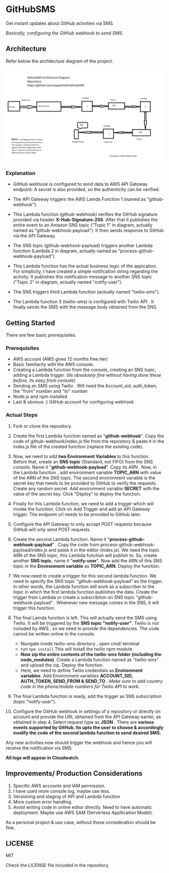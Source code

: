 # GitHubSMS

Get instant updates about GitHub activities via SMS.

*Basically, configuring the GitHub webhook to send SMS.*

## Architecture


Refer below the architecture diagram of the project.

![Architecture Diagram](/GitHubSMS_Architecture_Rupjyoti.png)

### Explanation

* GitHub webhook is configured to send data to AWS API Gateway endpoint. A secret is also provided, so the authenticity can be verified.

* The API Gateway triggers the AWS Lamda Function 1 (named as "github-webhook").

* This Lambda function (github-webhook) verifies the GitHub signature provided via header **X-Hub-Signature-256**. After that it publishes the entire event to an Amazon SNS topic ("Topic 1" in diagram, actually named as "github-webhook-payload"). It then sends response to GitHub via the API Gateway.

* The SNS topic (github-webhook-payload) triggers another Lambda function (Lambda 2 in diagram, actually named as "process-github-webhook-payload").

* This Lambda function has the actual business logic of the appication. For simplicity, I have created a simple notification string regarding the activity. It publishes this notification message to another SNS topic ("Topic 2" in diagram, actually named "notify-user").

* The SNS triggers third Lambda function (actually named "twilio-sms").

* The Lambda function 3 (twilio-sms) is configured with Twilio API . It finally sends the SMS with the message body obtained from the SNS.

## Getting Started


There are few basic prerequisites.
### Prerequisites
* AWS account (AWS gives 12 months free tier)
* Basic familiarity with the AWS console.
* Creating a Lambda function from the console, creating an SNS topic, adding a Lambda trigger. (*Its absolutely fine without having done these before, its easy from console*)
* Sending an SMS using Twilio . Will need the Account_sid, auth_token, the "from" number and "to" number
* Node.js and npm installed
* Last & obvious :) GitHub account for configuring webhook

### Actual Steps
1. Fork or clone the repository.

1. Create the first Lambda function named as "**github-webhook**". Copy the code of github-webhook/index.js file from the repository & paste it in the index.js file of the created function (replace the existing code).

1. Now, we need to add **two Environment Variables** to this function. Before that, create an **SNS topic** (Standard, not FIFO) from the SNS console. Name it "**github-webhook-payload**". Copy its ARN . Now, in the Lambda function , add environment variable **TOPIC_ARN** with value of the ARN of the SNS topic.
The second environment variable is the secret key that needs to be provided to GitHub to verify the requests. Create any random secret. Add environment variable **SECRET** with the value of the secret key.
Click "Deploy" to deploy the function.

1. Finally for this Lambda function, we need to add a trigger which will invoke the function. Click on Add Trigger and add an API Gateway trigger. The endpoint url needs to be provided to GitHub later.

1. Configure the API Gateway to only accept POST requests because GitHub will only send POST requests.

1. Create the second Lambda function. Name it "**process-github-webhook-payload**" . Copy the code from process-github-webhook-payload/index.js and paste it in the editor (index.js). We need the topic ARN of the SNS topic, this Lambda function will publish to. So, create another **SNS topic**, name it "**notify-user**". Now add the ARN of this SNS topic in the **Environment variable** as **TOPIC_ARN**. Deploy the function.

1. We now need to create a trigger for this second lambda function. We need to specify the SNS topic "github-webhook-payload" as the trigger. In other words, the Lambda function will work as a subscriber to the topic in which the first lambda function publishes the data. Create the trigger from Lambda or create a subscribtion on SNS topic "github-webhook-payload" . Whenever new message comes in the SNS, it will trigger this function.

1. The final Lamda function is left. This will actually send the SMS using Twilio. It will be triggered by the **SNS topic "notify-user"**. Twilio is not included by AWS , so we need to provide the dependencies. The code cannot be written online in the console.
    * Navigate inside twilio-sms directory , open cmd/ terminal
    * run ```
    npm install ``` This will install the twilio npm module.
    * **Now zip the entire contents of the twilio-sms folder (including the node_modules)**. Create a Lambda function named as "twilio-sms" and upload the zip. Deploy the function.
    * Here, we need to define Twilio credentials as **Environment variables**. Add Environment variables **ACCOUNT_SID, AUTH_TOKEN, SEND_FROM & SEND_TO** . *Make sure to add country code in the phone/mobile numbers for Twilio API to work*.

1. The final Lambda function is ready, add the trigger as SNS subscription (topic "notify-user").

1. Configure the GitHub webhook in settings of a repository or directly on account and provide the URL obtained from the API Gateway earlier, as obtained in step 4. Select request type as **JSON** . There are **various events supported by GitHub. Its upto the user to choose & accordingly modify the code of the second lambda function to send desired SMS.**

Any new activities now should trigger the webhook and hence you will receive the notification via SMS.

**All logs will appear in Cloudwatch.**

## Improvements/ Production Considerations

1. Specific AWS accounts and IAM permission.
1. I have used more console.log, maybe use less.
1. Versioning and staging of API and Lambda function
1. More custom error handling.
1. Avoid writing code in online editor directly. Need to have automatic deployment. Maybe use AWS SAM (Serverless Appllication Model).

As a personal project & use case, without these consideration should be fine.

## LICENSE

MIT

Check the LICENSE file included in the repository.